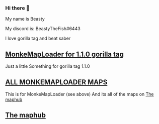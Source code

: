 ### Hi there 👋

My name is Beasty

My discord is: BeastyTheFish#6443


I love gorilla tag and beat saber

## [MonkeMapLoader for 1.1.0 gorilla tag](https://github.com/BeastGB/Monkemaploader5)
Just a little Something for gorilla tag 1.1.0

## [ALL MONKEMAPLOADER MAPS](https://github.com/BeastGB/AllMonkeCustomMaps)
This is for MonkeMapLoader (see above) And its all of the maps on [The maphub](www.google.com)

## [The maphub](www.google.com)
